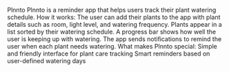 Plnnto
Plnnto is a reminder app that helps users track their plant watering schedule.
How it works: 
The user can add their plants to the app with plant details such as room, light level, and watering frequency.
Plants appear in a list sorted by their watering schedule.
A progress bar shows how well the user is keeping up with watering.
The app sends notifications to remind the user when each plant needs watering.
What makes Plnnto special:
Simple and friendly interface for plant care tracking
Smart reminders based on user-defined watering days
